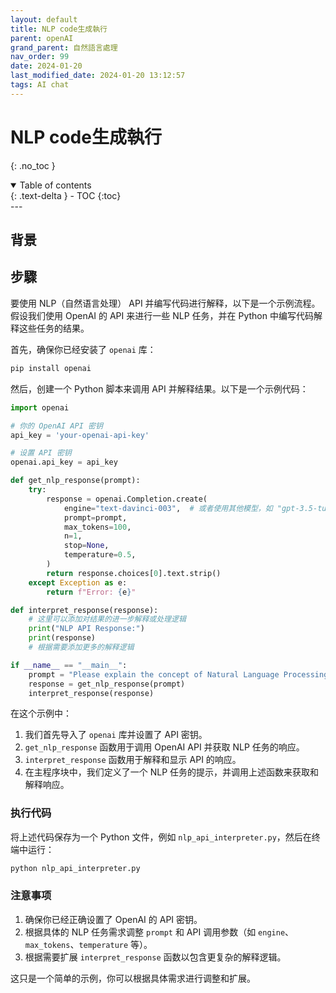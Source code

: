 ```yaml
---
layout: default
title: NLP code生成執行
parent: openAI
grand_parent: 自然語言處理
nav_order: 99
date: 2024-01-20
last_modified_date: 2024-01-20 13:12:57
tags: AI chat
---
```



# NLP code生成執行
{: .no_toc }

<details open markdown="block">
  <summary>
    Table of contents
  </summary>
  {: .text-delta }
- TOC
{:toc}
</details>
---

## 背景

## 步驟

要使用 NLP（自然语言处理） API 并编写代码进行解释，以下是一个示例流程。假设我们使用 OpenAI 的 API 来进行一些 NLP 任务，并在 Python 中编写代码解释这些任务的结果。

首先，确保你已经安装了 `openai` 库：

```bash
pip install openai
```

然后，创建一个 Python 脚本来调用 API 并解释结果。以下是一个示例代码：

```python
import openai

# 你的 OpenAI API 密钥
api_key = 'your-openai-api-key'

# 设置 API 密钥
openai.api_key = api_key

def get_nlp_response(prompt):
    try:
        response = openai.Completion.create(
            engine="text-davinci-003",  # 或者使用其他模型，如 "gpt-3.5-turbo"
            prompt=prompt,
            max_tokens=100,
            n=1,
            stop=None,
            temperature=0.5,
        )
        return response.choices[0].text.strip()
    except Exception as e:
        return f"Error: {e}"

def interpret_response(response):
    # 这里可以添加对结果的进一步解释或处理逻辑
    print("NLP API Response:")
    print(response)
    # 根据需要添加更多的解释逻辑

if __name__ == "__main__":
    prompt = "Please explain the concept of Natural Language Processing (NLP)."
    response = get_nlp_response(prompt)
    interpret_response(response)
```

在这个示例中：

1. 我们首先导入了 `openai` 库并设置了 API 密钥。
2. `get_nlp_response` 函数用于调用 OpenAI API 并获取 NLP 任务的响应。
3. `interpret_response` 函数用于解释和显示 API 的响应。
4. 在主程序块中，我们定义了一个 NLP 任务的提示，并调用上述函数来获取和解释响应。

### 执行代码

将上述代码保存为一个 Python 文件，例如 `nlp_api_interpreter.py`，然后在终端中运行：

```bash
python nlp_api_interpreter.py
```

### 注意事项

1. 确保你已经正确设置了 OpenAI 的 API 密钥。
2. 根据具体的 NLP 任务需求调整 `prompt` 和 API 调用参数（如 `engine`、`max_tokens`、`temperature` 等）。
3. 根据需要扩展 `interpret_response` 函数以包含更复杂的解释逻辑。

这只是一个简单的示例，你可以根据具体需求进行调整和扩展。

